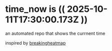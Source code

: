 # time_now is (( 2025-10-11T17:30:00.173Z ))

an automated repo that shows the currnent time

inspired by [breakingheatmap](https://github.com/breakingheatmap/breakingheatmap)